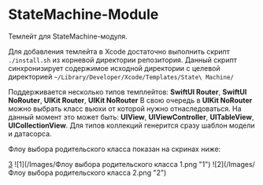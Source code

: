 # StateMachine-Module

Темлейт для StateMachine-модуля.

Для добавления темлейта в Xcode достаточно выполнить скрипт `./install.sh` из корневой директории репозитория. Данный скрипт синхронизирует содержимое исходной директории с целевой директорией `~/Library/Developer/Xcode/Templates/State\ Machine/`

Поддерживается несколько типов темплейтов: **SwiftUI Router**, **SwiftUI NoRouter**, **UIKit Router**, **UIKit NoRouter**
В свою очередь в **UIKit NoRouter** можно выбрать класс вьюхи от которой нужно отнаследоваться. На данный момент это может быть: **UIView**, **UIViewController**, **UITableView**, **UICollectionView**. Для типов коллекций генерится сразу шаблон модели и датасорса. 

Флоу выбора родительского класса показан на скринах ниже:

[3](https://github.com/Peeoner174/StateMachine-Module/blob/main/Images/Флоу%20выбора%20родительского%20класса%201.png)
![1](/Images/Флоу выбора родительского класса 1.png "1")
![2](/Images/Флоу выбора родительского класса 2.png "2")
